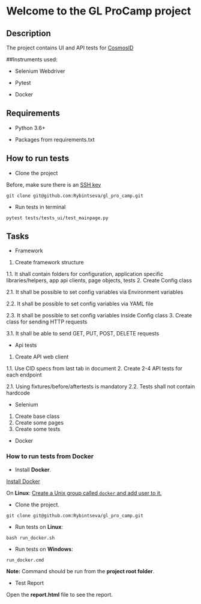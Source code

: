 # Welcome to the GL ProCamp project

## Description

The project contains UI and API tests for [CosmosID](https://www.cosmosid.com/)

##Instruments used:

* Selenium Webdriver

* Pytest

* Docker

## Requirements

* Python 3.6+

* Packages from requirements.txt

## How to run tests

* Clone the project

Before, make sure there is an [SSH key](https://gitlab.com/profile/keys)

`git clone git@github.com:Rybintseva/gl_pro_camp.git`

* Run tests in terminal

`pytest tests/tests_ui/test_mainpage.py`

## Tasks

* Framework
1. Create framework structure

1.1. It shall contain folders for configuration, application specific libraries/helpers, app api clients, page objects, tests
2. Create Config class

2.1. It shall be possible to set config variables via Environment variables

2.2. It shall be possible to set config variables via YAML file

2.3. It shall be possible to set config variables inside Config class
3. Create class for sending HTTP requests 

3.1. It shall be able to send GET, PUT, POST, DELETE requests

* Api tests
1. Create API web client 

1.1. Use CID specs from last tab in document
2. Create 2-4 API tests for each endpoint

2.1. Using fixtures/before/aftertests is mandatory
2.2. Tests shall not contain hardcode
   
* Selenium
1. Create base class
2. Create some pages
3. Create some tests

* Docker

### How to run tests from Docker

* Install **Docker**.

[Install Docker](https://docs.docker.com/engine/install/)

On **Linux**: [Create a Unix group called `docker` and add user to it.](https://docs.docker.com/engine/install/linux-postinstall/#manage-docker-as-a-non-root-user)

* Clone the project.

`git clone git@github.com:Rybintseva/gl_pro_camp.git`

* Run tests on **Linux**:

`bash run_docker.sh`

* Run tests on **Windows**:

`run_docker.cmd`

**Note:** Command should be run from the **project root folder**.

* Test Report

Open the **report.html** file to see the report.
